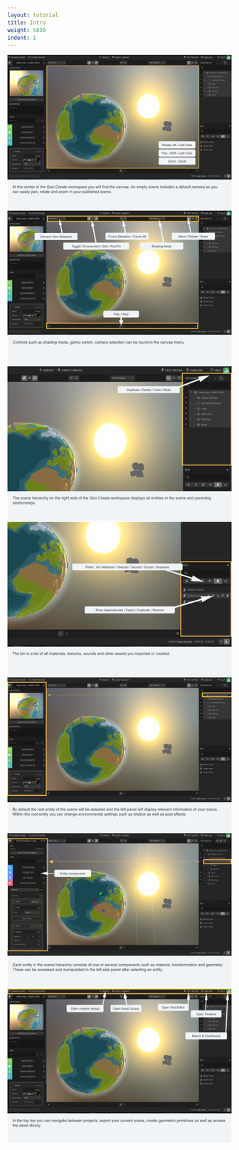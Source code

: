 ```yaml
---
layout: tutorial
title: Intro
weight: 5830
indent: 1
---
```


<img src="Intro-storyboard.001.jpg" />
<img src="Intro-storyboard.002.jpg" />
<img src="Intro-storyboard.003.jpg" />
<img src="Intro-storyboard.004.jpg" />
<img src="Intro-storyboard.005.jpg" />
<img src="Intro-storyboard.006.jpg" />
<img src="Intro-storyboard.007.jpg" />